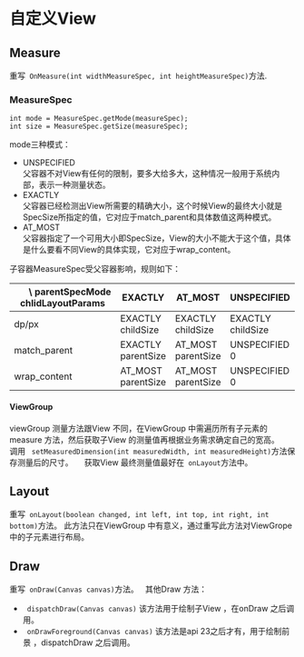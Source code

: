 # 自定义View

## Measure
重写` OnMeasure(int widthMeasureSpec, int heightMeasureSpec)`方法.
### MeasureSpec
```
int mode = MeasureSpec.getMode(measureSpec);  
int size = MeasureSpec.getSize(measureSpec);
```
mode三种模式：
- UNSPECIFIED  
父容器不对View有任何的限制，要多大给多大，这种情况一般用于系统内部，表示一种测量状态。
- EXACTLY  
父容器已经检测出View所需要的精确大小，这个时候View的最终大小就是SpecSize所指定的值，它对应于match_parent和具体数值这两种模式。
- AT_MOST  
父容器指定了一个可用大小即SpecSize，View的大小不能大于这个值，具体是什么要看不同View的具体实现，它对应于wrap_content。  

子容器MeasureSpec受父容器影响，规则如下：  


| &nbsp;&nbsp;&nbsp;&nbsp;&nbsp; \ parentSpecMode <br/> chlidLayoutParams | EXACTLY| AT_MOST| UNSPECIFIED|
| --------------------------------| -------| -------| -----------|
| dp/px| EXACTLY <br/> childSize| EXACTLY  <br/>childSize| EXACTLY <br/>childSize|
| match_parent| EXACTLY <br/>parentSize| AT_MOST <br/>parentSize| UNSPECIFIED <br/>0|
| wrap_content| AT_MOST <br/>parentSize| AT_MOST <br/>parentSize| UNSPECIFIED <br/>0|  


#### ViewGroup
viewGroup 测量方法跟View 不同，在ViewGroup 中需遍历所有子元素的measure 方法，然后获取子View 的测量值再根据业务需求确定自己的宽高。  
调用 ` setMeasuredDimension(int measuredWidth, int measuredHeight)`方法保存测量后的尺寸。    
获取View 最终测量值最好在` onLayout`方法中。

## Layout
重写` onLayout(boolean changed, int left, int top, int right, int bottom)`方法。
此方法只在ViewGroup 中有意义，通过重写此方法对ViewGrope 中的子元素进行布局。  

## Draw
重写` onDraw(Canvas canvas)`方法。  
其他Draw 方法：
- ` dispatchDraw(Canvas canvas)`
该方法用于绘制子View ，在onDraw 之后调用。
- ` onDrawForeground(Canvas canvas)` 
该方法是api 23之后才有，用于绘制前景 ，dispatchDraw 之后调用。




